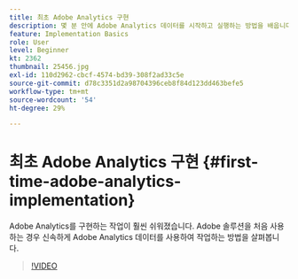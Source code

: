 ```yaml
---
title: 최초 Adobe Analytics 구현
description: 몇 분 안에 Adobe Analytics 데이터를 시작하고 실행하는 방법을 배웁니다.
feature: Implementation Basics
role: User
level: Beginner
kt: 2362
thumbnail: 25456.jpg
exl-id: 110d2962-cbcf-4574-bd39-308f2ad33c5e
source-git-commit: d78c3351d2a98704396ceb8f84d123dd463befe5
workflow-type: tm+mt
source-wordcount: '54'
ht-degree: 29%

---
```


# 최초 Adobe Analytics 구현 {#first-time-adobe-analytics-implementation}

Adobe Analytics를 구현하는 작업이 훨씬 쉬워졌습니다. Adobe 솔루션을 처음 사용하는 경우 신속하게 Adobe Analytics 데이터를 사용하여 작업하는 방법을 살펴봅니다.

>[!VIDEO](https://video.tv.adobe.com/v/25456/?quality=12)